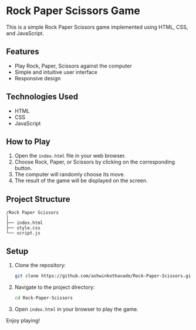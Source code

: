 # Rock Paper Scissors Game

This is a simple Rock Paper Scissors game implemented using HTML, CSS, and JavaScript.

## Features

- Play Rock, Paper, Scissors against the computer
- Simple and intuitive user interface
- Responsive design

## Technologies Used

- HTML
- CSS
- JavaScript

## How to Play

1. Open the `index.html` file in your web browser.
2. Choose Rock, Paper, or Scissors by clicking on the corresponding button.
3. The computer will randomly choose its move.
4. The result of the game will be displayed on the screen.

## Project Structure

```
/Rock Paper Scissors
│
├── index.html
├── style.css
└── script.js
```

## Setup

1. Clone the repository:
    ```sh
    git clone https://github.com/ashwinkothavade/Rock-Paper-Scissors.git
    ```
2. Navigate to the project directory:
    ```sh
    cd Rock-Paper-Scissors
    ```
3. Open `index.html` in your browser to play the game.



Enjoy playing!